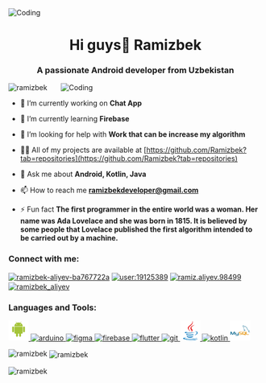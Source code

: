 <img align="top" alt="Coding" width="match_parent" src="https://1.bp.blogspot.com/-7A4WynwLsMw/XbBpCXG8fHI/AAAAAAAAMt4/uOa1bpLskYgrwGbllhSu2SDj_Mig8SXJQCLcBGAsYHQ/s1600/2000_600px.gif">

<h1 align="center">Hi guys👋 Ramizbek</h1>
<h3 align="center">A passionate Android developer from Uzbekistan</h3>

<img align="right" alt="Coding" width="400" src="https://i.pinimg.com/originals/ce/69/4f/ce694f560636dffcf42ecf40d4f2f962.gif">

<p align="left"> <img src="https://komarev.com/ghpvc/?username=ramizbek&label=Profile%20views&color=0e75b6&style=flat" alt="ramizbek" /> </p>

- 🔭 I’m currently working on **Chat App**

- 🌱 I’m currently learning **Firebase**

- 🤝 I’m looking for help with **Work that can be increase my algorithm**

- 👨‍💻 All of my projects are available at [https://github.com/Ramizbek?tab=repositories](https://github.com/Ramizbek?tab=repositories)

- 💬 Ask me about **Android, Kotlin, Java**

- 📫 How to reach me **ramizbekdeveloper@gmail.com**

- ⚡ Fun fact **The first programmer in the entire world was a woman. Her name was Ada Lovelace and she was born in 1815. It is believed by some people that Lovelace published the first algorithm intended to be carried out by a machine.**

<h3 align="left">Connect with me:</h3>
<p align="left">
<a href="https://linkedin.com/in/ramizbek-aliyev-ba767722a" target="blank"><img align="center" src="https://raw.githubusercontent.com/rahuldkjain/github-profile-readme-generator/master/src/images/icons/Social/linked-in-alt.svg" alt="ramizbek-aliyev-ba767722a" height="30" width="40" /></a>
<a href="https://stackoverflow.com/users/user:19125389" target="blank"><img align="center" src="https://raw.githubusercontent.com/rahuldkjain/github-profile-readme-generator/master/src/images/icons/Social/stack-overflow.svg" alt="user:19125389" height="30" width="40" /></a>
<a href="https://fb.com/ramiz.aliyev.98499" target="blank"><img align="center" src="https://raw.githubusercontent.com/rahuldkjain/github-profile-readme-generator/master/src/images/icons/Social/facebook.svg" alt="ramiz.aliyev.98499" height="30" width="40" /></a>
<a href="https://instagram.com/ramizbek_aliyev" target="blank"><img align="center" src="https://raw.githubusercontent.com/rahuldkjain/github-profile-readme-generator/master/src/images/icons/Social/instagram.svg" alt="ramizbek_aliyev" height="30" width="40" /></a>
</p>

<h3 align="left">Languages and Tools:</h3>
<p align="left"> <a href="https://developer.android.com" target="_blank" rel="noreferrer"> <img src="https://raw.githubusercontent.com/devicons/devicon/master/icons/android/android-original-wordmark.svg" alt="android" width="40" height="40"/> </a> <a href="https://www.arduino.cc/" target="_blank" rel="noreferrer"> <img src="https://cdn.worldvectorlogo.com/logos/arduino-1.svg" alt="arduino" width="40" height="40"/> </a> <a href="https://www.figma.com/" target="_blank" rel="noreferrer"> <img src="https://www.vectorlogo.zone/logos/figma/figma-icon.svg" alt="figma" width="40" height="40"/> </a> <a href="https://firebase.google.com/" target="_blank" rel="noreferrer"> <img src="https://www.vectorlogo.zone/logos/firebase/firebase-icon.svg" alt="firebase" width="40" height="40"/> </a> <a href="https://flutter.dev" target="_blank" rel="noreferrer"> <img src="https://www.vectorlogo.zone/logos/flutterio/flutterio-icon.svg" alt="flutter" width="40" height="40"/> </a> <a href="https://git-scm.com/" target="_blank" rel="noreferrer"> <img src="https://www.vectorlogo.zone/logos/git-scm/git-scm-icon.svg" alt="git" width="40" height="40"/> </a> <a href="https://www.java.com" target="_blank" rel="noreferrer"> <img src="https://raw.githubusercontent.com/devicons/devicon/master/icons/java/java-original.svg" alt="java" width="40" height="40"/> </a> <a href="https://kotlinlang.org" target="_blank" rel="noreferrer"> <img src="https://www.vectorlogo.zone/logos/kotlinlang/kotlinlang-icon.svg" alt="kotlin" width="40" height="40"/> </a> <a href="https://www.mysql.com/" target="_blank" rel="noreferrer"> <img src="https://raw.githubusercontent.com/devicons/devicon/master/icons/mysql/mysql-original-wordmark.svg" alt="mysql" width="40" height="40"/> </a> </p>

<p><img align="left" src="https://github-readme-stats.vercel.app/api/top-langs?username=ramizbek&show_icons=true&locale=en&layout=compact" alt="ramizbek" /></p>

<p>&nbsp;<img align="center" src="https://github-readme-stats.vercel.app/api?username=ramizbek&show_icons=true&locale=en" alt="ramizbek" /></p>

<p><img align="center" src="https://github-readme-streak-stats.herokuapp.com/?user=ramizbek&" alt="ramizbek" /></p>
